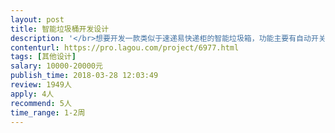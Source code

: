 ```yaml
---                
layout: post       
title: 智能垃圾桶开发设计           
description: '</br>想要开发一款类似于速递易快递柜的智能垃圾箱，功能主要有自动开关柜和软件链接的交互屏幕自己软件，有工业设计和机械设计的工程师请联系</br>'     
contenturl: https://pro.lagou.com/project/6977.html      
tags: [其他设计]            
salary: 10000-20000元          
publish_time: 2018-03-28 12:03:49         
review: 1949人                   
apply: 4人                   
recommend: 5人                   
time_range: 1-2周              
---                 
```

